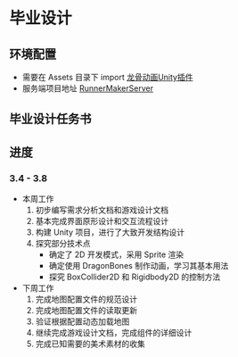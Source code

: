 # 毕业设计

## 环境配置
* 需要在 Assets 目录下 import [龙骨动画Unity插件](https://github.com/DragonBones/DragonBonesCSharp/releases)
* 服务端项目地址 [RunnerMakerServer](https://github.com/WhiskyHou/RunnerMakerServer)

## 毕业设计任务书

## 进度
### 3.4 - 3.8
* 本周工作
    1. 初步编写需求分析文档和游戏设计文档
    2. 基本完成界面原形设计和交互流程设计
    3. 构建 Unity 项目，进行了大致开发结构设计
    4. 探究部分技术点
        * 确定了 2D 开发模式，采用 Sprite 渲染
        * 确定使用 DragonBones 制作动画，学习其基本用法
        * 探究 BoxCollider2D 和 Rigidbody2D 的控制方法
* 下周工作
    1. 完成地图配置文件的规范设计
    2. 完成地图配置文件的读取更新
    3. 验证根据配置动态加载地图
    4. 继续完成游戏设计文档，完成组件的详细设计
    5. 完成已知需要的美术素材的收集